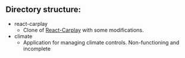 ## Directory structure:
- react-carplay
    - Clone of [React-Carplay](https://github.com/rhysmorgan134/react-carplay) with some modifications.
- climate
    - Application for managing climate controls. Non-functioning and incomplete